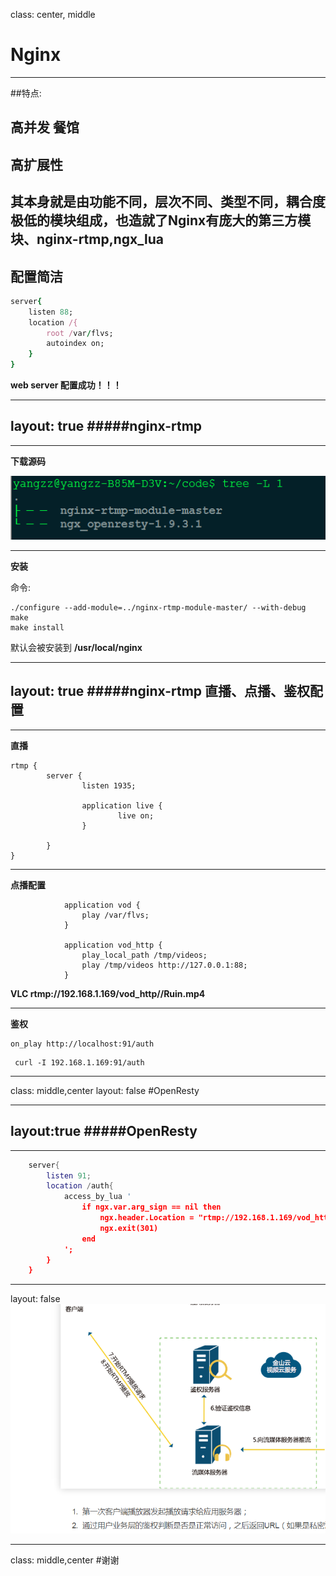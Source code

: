 class: center,  middle

# Nginx

---


##特点:

**高并发** 餐馆
--


**高扩展性**
--

其本身就是由功能不同，层次不同、类型不同，耦合度极低的模块组成，也造就了Nginx有庞大的第三方模块、nginx-rtmp,ngx_lua
--



**配置简洁**
--

```ruby
server{
    listen 88;
    location /{
        root /var/flvs;
        autoindex on;
    }
}
```

**web server 配置成功！！！**

---
layout: true
#####nginx-rtmp
-----

---

**下载源码**

![](/img/nginx_rtmp.png)

---
**安装**

命令:

```shell
./configure --add-module=../nginx-rtmp-module-master/ --with-debug
make
make install
```

默认会被安装到 **/usr/local/nginx**

---
layout: true
#####nginx-rtmp 直播、点播、鉴权配置
-----

---

**直播**

```shell
rtmp {
        server {
                listen 1935;

                application live {
                        live on; 
                }    

        }   
}
```
---
**点播配置**
```shell
            application vod {
                play /var/flvs;
            }

            application vod_http {
                play_local_path /tmp/videos;
                play /tmp/videos http://127.0.0.1:88;
            }    

```

**VLC rtmp://192.168.1.169/vod_http//Ruin.mp4**


---
**鉴权**

```shell 
on_play http://localhost:91/auth
```


```shell
 curl -I 192.168.1.169:91/auth
```


---

class: middle,center
layout: false
#OpenResty

---
layout:true
#####OpenResty
-----


---

```lua
    server{
        listen 91;
        location /auth{
            access_by_lua '
                if ngx.var.arg_sign == nil then
                    ngx.header.Location = "rtmp://192.168.1.169/vod_http/301.mp4"
                    ngx.exit(301)
                end
            ';
        }
    }

```

---
layout: false
![](/img/vksyun.png)

---
class: middle,center
#谢谢
